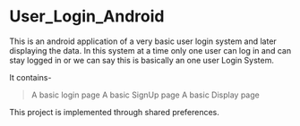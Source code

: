 # User_Login_Android

This is an android application of a very basic user login system and later displaying the data.
In this system at a time only one user can log in and can stay logged in or we can say this is basically an one user Login System. 

It contains-
> A basic login page
> A basic SignUp page
> A basic Display page

This project is implemented through shared preferences.
